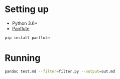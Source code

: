 # Setting up

- Python 3.6+
- [Panflute](https://github.com/sergiocorreia/panflute)

```sh
pip install panflute
```

# Running 

```sh
pandoc test.md --filter=filter.py --output=out.md
```